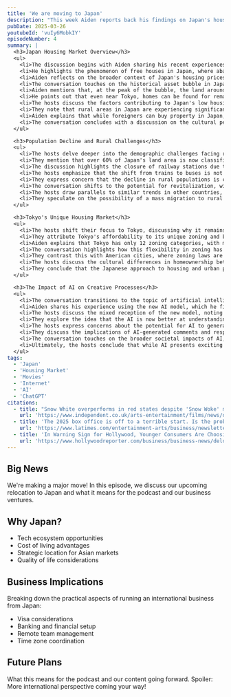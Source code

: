 ```yaml
---
title: 'We are moving to Japan'
description: "This week Aiden reports back his findings on Japan's housing market, Atrioc tells us which movies are woke, and DougDoug explains why we can't trust anonymous people on the internet anymore."
pubDate: 2025-03-26
youtubeId: 'vuIy6MobkIY'
episodeNumber: 4
summary: |
  <h3>Japan Housing Market Overview</h3>
  <ul>
    <li>The discussion begins with Aiden sharing his recent experiences in Japan, particularly focusing on the housing market and its peculiarities.</li>
    <li>He highlights the phenomenon of free houses in Japan, where abandoned properties can be obtained at little to no cost, although they are often in disrepair.</li>
    <li>Aiden reflects on the broader context of Japan's housing prices, which remain low compared to the rising costs in many developed countries, including the United States.</li>
    <li>The conversation touches on the historical asset bubble in Japan, which peaked in 1989, leading to a significant crash that still affects real estate values today.</li>
    <li>Aiden mentions that, at the peak of the bubble, the land around the Imperial Palace was worth more than all of California's real estate combined, illustrating the extent of the bubble.</li>
    <li>He points out that even near Tokyo, homes can be found for remarkably low prices compared to major cities like Los Angeles, where home prices have skyrocketed.</li>
    <li>The hosts discuss the factors contributing to Japan's low housing prices, including a declining rural population, low birth rates, and a lack of immigration to offset the demographic shifts.</li>
    <li>They note that rural areas in Japan are experiencing significant depopulation, which exacerbates the issue of abandoned homes and low real estate demand.</li>
    <li>Aiden explains that while foreigners can buy property in Japan, there are regulations regarding residency and visa requirements that complicate ownership.</li>
    <li>The conversation concludes with a discussion on the cultural perception of home ownership in Japan, where homes are often seen as temporary structures rather than appreciating assets.</li>
  </ul>

  <h3>Population Decline and Rural Challenges</h3>
  <ul>
    <li>The hosts delve deeper into the demographic challenges facing rural Japan, noting that many towns and villages have been designated as depopulated areas.</li>
    <li>They mention that over 60% of Japan's land area is now classified as depopulated, leading to a decline in services and infrastructure in these regions.</li>
    <li>The discussion highlights the closure of railway stations due to low passenger demand, with JR Hokkaido closing 18 stations in response to the declining population.</li>
    <li>The hosts emphasize that the shift from trains to buses is not a viable solution, as many vehicular bridges in rural areas are aging, and local governments lack the budget for repairs.</li>
    <li>They express concern that the decline in rural populations is creating a negative feedback loop, making these areas increasingly inaccessible.</li>
    <li>The conversation shifts to the potential for revitalization, with humorous suggestions about using advanced technology like mechs to address infrastructure challenges.</li>
    <li>The hosts draw parallels to similar trends in other countries, such as Italy and Sweden, where rural areas are also struggling with population decline and are offering abandoned properties at low prices.</li>
    <li>They speculate on the possibility of a mass migration to rural areas if groups of people decide to move together, suggesting a potential for community revitalization.</li>
  </ul>

  <h3>Tokyo's Unique Housing Market</h3>
  <ul>
    <li>The hosts shift their focus to Tokyo, discussing why it remains an affordable city compared to other global metropolises like London and New York.</li>
    <li>They attribute Tokyo's affordability to its unique zoning and building laws, which allow for a greater diversity of housing options compared to cities with more restrictive regulations.</li>
    <li>Aiden explains that Tokyo has only 12 zoning categories, with most allowing for residential construction, thus maintaining a steady supply of housing.</li>
    <li>The conversation highlights how this flexibility in zoning has prevented the kind of housing crises seen in other major cities, where strict regulations limit new construction.</li>
    <li>They contrast this with American cities, where zoning laws are often complex and restrictive, leading to public resistance against new housing developments.</li>
    <li>The hosts discuss the cultural differences in homeownership between Japan and the West, noting that in Japan, homes are often viewed as temporary structures that depreciate in value over time.</li>
    <li>They conclude that the Japanese approach to housing and urban planning could offer valuable lessons for other countries facing housing shortages and affordability crises.</li>
  </ul>

  <h3>The Impact of AI on Creative Processes</h3>
  <ul>
    <li>The conversation transitions to the topic of artificial intelligence, specifically the release of ChatGPT 4.5 and its implications for creative processes.</li>
    <li>Aiden shares his experience using the new AI model, which he finds to be significantly better at engaging in nuanced conversations and creative writing compared to previous versions.</li>
    <li>The hosts discuss the mixed reception of the new model, noting that while it excels in creativity, it has received criticism for being less effective in areas like math and coding.</li>
    <li>They explore the idea that the AI is now better at understanding user intent and engaging in more human-like dialogue, enhancing its utility for creative tasks.</li>
    <li>The hosts express concerns about the potential for AI to generate misinformation and the challenges of verifying the authenticity of online content.</li>
    <li>They discuss the implications of AI-generated comments and responses in online discussions, emphasizing the need for human verification to maintain trust in digital communications.</li>
    <li>The conversation touches on the broader societal impacts of AI, including its potential to disrupt traditional industries and the importance of addressing ethical concerns surrounding its deployment.</li>
    <li>Ultimately, the hosts conclude that while AI presents exciting opportunities for creativity, it also poses significant challenges that society must navigate carefully.</li>
  </ul>
tags:
  - 'Japan'
  - 'Housing Market'
  - 'Movies'
  - 'Internet'
  - 'AI'
  - 'ChatGPT'
citations:
  - title: "Snow White overperforms in red states despite 'Snow Woke' moniker"
    url: 'https://www.independent.co.uk/arts-entertainment/films/news/disney-snow-white-box-office-republicans-b2720918.html'
  - title: 'The 2025 box office is off to a terrible start. Is the problem supply or demand?'
    url: 'https://www.latimes.com/entertainment-arts/business/newsletter/2025-03-25/wide-shot-the-2025-box-office-is-off-to-a-horrendous-start-the-wide-shot'
  - title: 'In Warning Sign for Hollywood, Younger Consumers Are Choosing Creator Content Over Premium TV and Movies'
    url: 'https://www.hollywoodreporter.com/business/business-news/deloitte-gen-z-creator-content-streaming-price-1236171227/'
---
```


## Big News
We're making a major move! In this episode, we discuss our upcoming relocation to Japan and what it means for the podcast and our business ventures.

## Why Japan?
- Tech ecosystem opportunities
- Cost of living advantages
- Strategic location for Asian markets
- Quality of life considerations

## Business Implications
Breaking down the practical aspects of running an international business from Japan:
- Visa considerations
- Banking and financial setup
- Remote team management
- Time zone coordination

## Future Plans
What this means for the podcast and our content going forward. Spoiler: More international perspective coming your way!